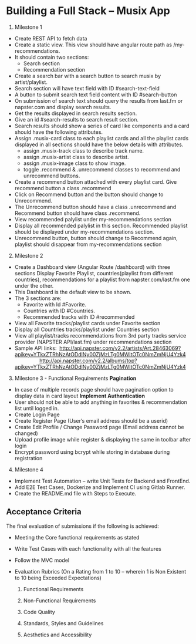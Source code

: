 # Building a Full Stack – Musix App

1. Milestone 1
- Create REST API to fetch data
- Create a static view. This view should have angular route path as /my-recommendations.
- It should contain two sections:
    - Search section
    - Recommendation section
- Create a search bar with a search button to search musix by artist/playlist.
- Search section will have text field with ID #search-text-field
- A button to submit search text field content with ID #search-button
- On submission of search text should query the results from last.fm or napster.com and display search results.
- Get the results displayed in search results section.
- Give an id #search-results to search result section.
- Search results should show a series of card like components and a card should have the following attributes.
- Assign .musix-card class to each playlist cards and all the playlist cards displayed in all sections should have the below details with attributes.
    - assign .musix-track class to describe track name.
    - assign .musix-artist class to describe artist.
    - assign .musix-image class to show image.
    - toggle .recommend & .unrecommend classes to recommend and unrecommend buttons.
- Create a recommend button attached with every playlist card. Give recommend button a class .recommend
- Click on Recommend button and the button should change to Unrecommend.
- The Unrecommend button should have a class .unrecommend and Recommend button should have class .recommend.
- View recommended palylist under my-recommendations section
- Display all recommended palylist in this section. Recommended playlist should be displayed under my-recommendations section.
- Unrecommend button, button should change to Recommend again, playlist should disappear from my-recommendations section

2. Milestone 2
- Create a Dashboard view (Angular Route /dashboard) with three sections Display Favorite Playlist, countries(playlist from different countries), recommendations for a playlist from napster.com/last.fm one under the other.
- This Dashboard is the default view to be shown.
- The 3 sections are:
    - Favorite with Id #Favorite.
    - Countries with ID #Countries.
    - Recommended tracks with ID #recommended
- View all Favorite tracks/playlist cards under Favorite section
- Display all Countries tracks/playlist under Countries section
- View all playlist/tracks recommendations from 3rd party tracks service provider (NAPSTER API/last.fm) under recommendations section
- Sample API links: 
        http://api.napster.com/v2.2/artists/Art.28463069?apikey=YTkxZTRhNzAtODdlNy00ZjMzLTg0MWItOTc0NmZmNjU4Yzk4
        
        http://api.napster.com/v2.2/albums/top?apikey=YTkxZTRhNzAtODdlNy00ZjMzLTg0MWItOTc0NmZmNjU4Yzk4

3. Milestone 3 - Functional Requirements
    **Pagination**
- In case of multiple records page should have pagination option to display data in card layout
    **Implement Authentication**
- User should not be able to add anything in favorites & recommendation list until logged in.
- Create Login Page
- Create Register Page (User’s email address should be a userid)
- Create Edit Profile / Change Password page (Email address cannot be changed)
- Upload profile image while register & displaying the same in toolbar after login
- Encrypt password using bcrypt while storing in database during registration

4. Milestone 4
- Implement Test Automation – write Unit Tests for Backend and FrontEnd.
- Add E2E Test Cases, Dockerize and Implement CI using Gitlab Runner.
- Create the README.md file with Steps to Execute.

## Acceptance Criteria
The final evaluation of submissions if the following is achieved:

- Meeting the Core functional requirements as stated

- Write Test Cases with each functionality with all the features

- Follow the MVC model

- Evaluation Rubrics (On a Rating from 1 to 10 – wherein 1 is Non Existent to 10 being Exceeded Expectations)

    1. Functional Requirements

    2. Non-Functional Requirements

    3. Code Quality

    4. Standards, Styles and Guidelines

    5. Aesthetics and Accessibility